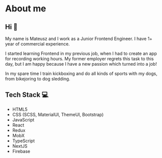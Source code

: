 # About me

## Hi 👋
My name is Mateusz and I work as a Junior Frontend Engineer. I have 1+ year of commercial experience.

I started learning Frontend in my previous job, when I had to create an app for recording working hours. My former employer regrets this task to this day, but I am happy because I have a new passion which turned into a job!

In my spare time I train kickboxing and do all kinds of sports with my dogs, from bikejoring to dog sledding.

## Tech Stack 💻 
* HTML5
* CSS (SCSS, MaterialUI, ThemeUI, Bootstrap)
* JavaScript
* React
* Redux
* MobX
* TypeScript
* NextJS
* Firebase
